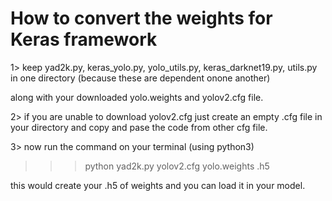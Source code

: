 
# How to convert the weights for Keras framework

1> keep yad2k.py, keras_yolo.py, yolo_utils.py, keras_darknet19.py, utils.py in one directory (because these are dependent onone another)

along with your downloaded yolo.weights and yolov2.cfg file.

2> if you are unable to download yolov2.cfg just create an empty .cfg file in your directory and copy and pase the code from other cfg file.

3> now run the command on your terminal (using python3)

>>> python yad2k.py yolov2.cfg yolo.weights <whatever your file name without angular brackets>.h5
  
this would create your .h5 of weights and you can load it in your model.
